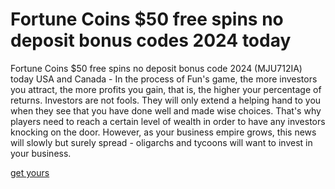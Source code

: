 # Fortune Coins $50 free spins no deposit bonus codes 2024 today

Fortune Coins $50 free spins no deposit bonus code 2024 (MJU712IA) today USA and Canada - In the process of Fun's game, the more investors you attract, the more profits you gain, that is, the higher your percentage of returns. Investors are not fools. They will only extend a helping hand to you when they see that you have done well and made wise choices. That's why players need to reach a certain level of wealth in order to have any investors knocking on the door. However, as your business empire grows, this news will slowly but surely spread - oligarchs and tycoons will want to invest in your business.

[get yours](https://urcpon.com/fortunecoins/)
